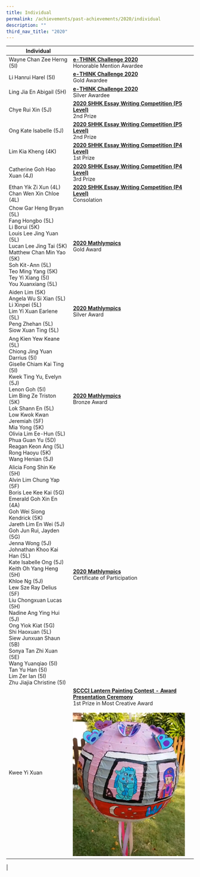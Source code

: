 ```yaml
---
title: Individual
permalink: /achievements/past-achievements/2020/individual
description: ""
third_nav_title: "2020"
---
```

| Individual | |
|---|---|
| Wayne Chan Zee Herng (5I) | <u><strong> e-THINK Challenge 2020 </strong> </u> <br> Honorable Mention Awardee |
| Li Hanrui Harel (5I) | <u><strong> e-THINK Challenge 2020 </strong></u> <br> Gold Awardee |
| Ling Jia En Abigail (5H) | <u> <strong> e-THINK Challenge 2020 </strong> </u> <br> Silver Awardee |
| Chye Rui Xin (5J) | <u> <strong> 2020 SHHK Essay Writing Competition (P5 Level) </strong> </u> <br> 2nd Prize |
| Ong Kate Isabelle (5J) | <u> <strong> 2020 SHHK Essay Writing Competition (P5 Level) </strong></u><br> 2nd Prize |
| Lim Kia Kheng (4K) | <u> <strong> 2020 SHHK Essay Writing Competition (P4 Level) </strong></u><br> 1st Prize |
| Catherine Goh Hao Xuan (4J) | <u><strong> 2020 SHHK Essay Writing Competition (P4 Level) </strong></u> <br> 3rd Prize |
| Ethan Yik Zi Xun (4L) <br> Chan Wen Xin Chloe (4L) | <u><Strong> 2020 SHHK Essay Writing Competition (P4 Level) </strong></u><br> Consolation |
| Chow Gar Heng Bryan (5L) <br> Fang Hongbo (5L) <br> Li Borui (5K) <br> Louis Lee Jing Yuan (5L) <br> Lucan Lee Jing Tai (5K) <br> Matthew Chan Min Yao (5K) <br> Soh Kit-Ann (5L) <br> Teo Ming Yang (5K) <br> Tey Yi Xiang (5I) <br> You Xuanxiang (5L) | <u><strong> 2020 Mathlympics </strong></u><br> Gold Award  |
| Aiden Lim (5K) <br> Angela Wu Si Xian (5L) <br> Li Xinpei (5L) <br> Lim Yi Xuan Earlene (5L) <br> Peng Zhehan (5L) <br> Siow Xuan Ting (5L) | <u><strong> 2020 Mathlympics </strong></u> <br> Silver Award |
| Ang Kien Yew Keane (5L) <br> Chiong Jing Yuan Darrius (5I) <br> Giselle Chiam Kai Ting (5I) <br> Kwek Ting Yu, Evelyn (5J) <br> Lenon Goh (5I) <br> Lim Bing Ze Triston (5K) <br> Lok Shann En (5L) <br> Low Kwok Kwan Jeremiah (5F) <br> Mia Yong (5K) <br> Olivia Lim Ee-Hun (5L) <br> Phua Guan Yu (5D) <br> Reagan Keon Ang (5L) <br> Rong Haoyu (5K) <br> Wang Henian (5J) | <u><strong> 2020 Mathlympics </strong></u> <br> Bronze Award |
| Alicia Fong Shin Ke (5H) <br> Alvin Lim Chung Yap (5F) <br> Boris Lee Kee Kai (5G) <br> Emerald Goh Xin En (4A) <br> Goh Wei Siong Kendrick (5K) <br> Jareth Lim En Wei (5J) <br> Goh Jun Rui, Jayden (5G) <br> Jenna Wong (5J) <br> Johnathan Khoo Kai Han (5L) <br> Kate Isabelle Ong (5J) <br> Keith Oh Yang Heng (5H) <br> Khloe Ng (5J) <br> Lew Sze Ray Delius (5F) <br> Liu Chongxuan Lucas (5H) <br> Nadine Ang Ying Hui (5J) <br> Ong Yiok Kiat (5G) <br> Shi Haoxuan (5L) <br> Siew Junxuan Shaun (5B) <br> Sonya Tan Zhi Xuan (5E) <br> Wang Yuanqiao (5I) <br> Tan Yu Han (5I) <br> Lim Zer Ian (5I) <br> Zhu Jiajia Christine (5I) | <u><strong> 2020 Mathlympics </strong></u> <br> Certificate of Participation | 
| Kwee Yi Xuan | <u><strong> SCCCI Lantern Painting Contest - Award Presentation Ceremony </strong></u><br> 1st Prize in Most Creative Award <br><br> ![](/images/Kwee%20Yi%20Xuan.png) |
| 